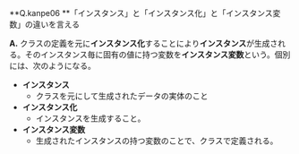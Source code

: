 **Q.kanpe06 **「インスタンス」と「インスタンス化」と「インスタンス変数」の違いを言える

**A.** クラスの定義を元に**インスタンス化**することにより**インスタンス**が生成される。そのインスタンス毎に固有の値に持つ変数を**インスタンス変数**という。個別には、次のようになる。

* **インスタンス**
	* クラスを元にして生成されたデータの実体のこと
* **インスタンス化**
	* インスタンスを生成すること。
* **インスタンス変数**
	* 生成されたインスタンスの持つ変数のことで、クラスで定義される。